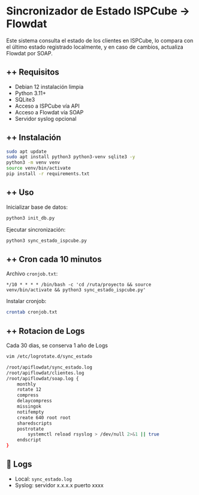 
# Sincronizador de Estado ISPCube → Flowdat

Este sistema consulta el estado de los clientes en ISPCube, lo compara con el último estado registrado localmente, y en caso de cambios, actualiza Flowdat por SOAP.

## ++ Requisitos
- Debian 12 instalación limpia
- Python 3.11+
- SQLite3
- Acceso a ISPCube vía API
- Acceso a Flowdat vía SOAP
- Servidor syslog opcional

## ++ Instalación

```bash
sudo apt update
sudo apt install python3 python3-venv sqlite3 -y
python3 -m venv venv
source venv/bin/activate
pip install -r requirements.txt
```

## ++ Uso

Inicializar base de datos:

```bash
python3 init_db.py
```

Ejecutar sincronización:

```bash
python3 sync_estado_ispcube.py
```

## ++ Cron cada 10 minutos

Archivo `cronjob.txt`:
```cron
*/10 * * * * /bin/bash -c 'cd /ruta/proyecto && source venv/bin/activate && python3 sync_estado_ispcube.py'
```

Instalar cronjob:

```bash
crontab cronjob.txt
```

## ++ Rotacion de Logs 

Cada 30 dias, se conserva 1 año de Logs

```bash
vim /etc/logrotate.d/sync_estado

/root/apiflowdat/sync_estado.log
/root/apiflowdat/clientes.log
/root/apiflowdat/soap.log {
    monthly
    rotate 12
    compress
    delaycompress
    missingok
    notifempty
    create 640 root root
    sharedscripts
    postrotate
        systemctl reload rsyslog > /dev/null 2>&1 || true
    endscript
}

```

## 📄 Logs

- Local: `sync_estado.log`
- Syslog: servidor x.x.x.x puerto xxxx
